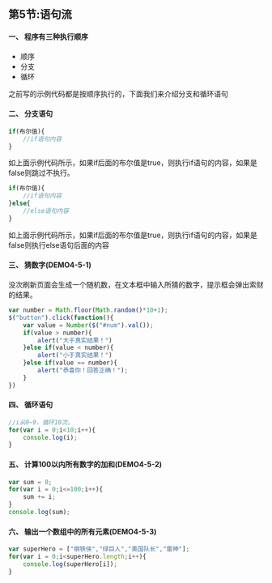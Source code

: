 ## 第5节:语句流

#### 一、 程序有三种执行顺序
* 顺序
* 分支
* 循环

之前写的示例代码都是按顺序执行的，下面我们来介绍分支和循环语句

#### 二、 分支语句
``` js
if(布尔值){
    //if语句内容
}
```
如上面示例代码所示，如果if后面的布尔值是true，则执行if语句的内容，如果是false则跳过不执行。

``` js
if(布尔值){
    //if语句内容
}else{
    //else语句内容
}
```
如上面示例代码所示，如果if后面的布尔值是true，则执行if语句的内容，如果是false则执行else语句后面的内容

#### 三、 猜数字(DEMO4-5-1)
没次刷新页面会生成一个随机数，在文本框中输入所猜的数字，提示框会弹出索财的结果。
``` js
var number = Math.floor(Math.random()*10+1);
$("button").click(function(){
    var value = Number($("#num").val());
    if(value > number){
        alert("大于真实结果！")
    }else if(value < number){
        alert("小于真实结果！")
    }else if(value == number){
        alert("恭喜你！回答正确！");
    }
})
```

#### 四、 循环语句
``` js
//i从0~9，循环10次。
for(var i = 0;i<10;i++){
    console.log(i);
}
```

#### 五、 计算100以内所有数字的加和(DEMO4-5-2)
``` js
var sum = 0;
for(var i = 0;i<=100;i++){
    sum += i;
}
console.log(sum);
```

#### 六、 输出一个数组中的所有元素(DEMO4-5-3)
``` js
var superHero = ["钢铁侠","绿巨人","美国队长","雷神"];
for(var i = 0;i<superHero.length;i++){
    console.log(superHero[i]);
}
```